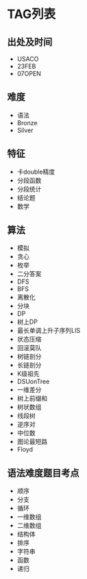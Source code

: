 # TAG列表

## 出处及时间

- USACO
- 23FEB
- 07OPEN

## 难度

- 语法
- Bronze
- Silver

## 特征

- 卡double精度
- 分段函数
- 分段统计
- 结论题
- 数学

## 算法

- 模拟
- 贪心
- 枚举
- 二分答案
- DFS
- BFS
- 离散化
- 分块
- DP
- 树上DP
- 最长单调上升子序列LIS
- 状态压缩
- 回滚莫队
- 树链剖分
- 长链剖分
- K级祖先
- DSUonTree
- 一维差分
- 树上前缀和
- 树状数组
- 线段树
- 逆序对
- 中位数
- 图论最短路
- Floyd

## 语法难度题目考点

- 顺序
- 分支
- 循环
- 一维数组
- 二维数组
- 结构体
- 排序
- 字符串
- 函数
- 递归
